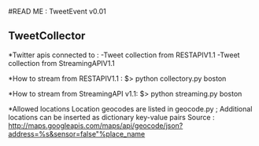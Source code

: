 #READ ME : TweetEvent v0.01

## TweetCollector

*Twitter apis connected to :
-Tweet collection from RESTAPIV1.1
-Tweet collection from StreamingAPIV1.1

*How to stream from RESTAPIV1.1 :
$> python collectory.py boston

*How to stream from StreamingAPI v1.1:
$> python streaming.py boston

*Allowed locations 
Location geocodes are listed in geocode.py ; Additional locations can be inserted as dictionary key-value pairs
Source : http://maps.googleapis.com/maps/api/geocode/json?address=%s&sensor=false"%place_name
